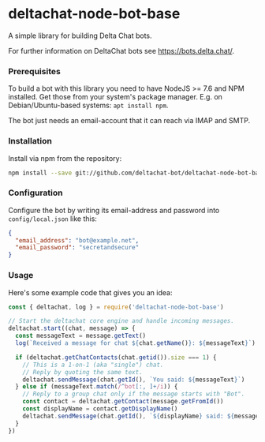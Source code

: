 # deltachat-node-bot-base

A simple library for building Delta Chat bots.

For further information on DeltaChat bots see <https://bots.delta.chat/>.

### Prerequisites

To build a bot with this library you need to have NodeJS >= 7.6 and NPM installed. Get those from your system's package manager. E.g. on Debian/Ubuntu-based systems: `apt install npm`.

The bot just needs an email-account that it can reach via IMAP and SMTP.


### Installation

Install via npm from the repository:

```bash
npm install --save git://github.com/deltachat-bot/deltachat-node-bot-base
```

### Configuration

Configure the bot by writing its email-address and password into `config/local.json` like this:

```json
{
  "email_address": "bot@example.net",
  "email_password": "secretandsecure"
}
```

### Usage

Here's some example code that gives you an idea:

```javascript
const { deltachat, log } = require('deltachat-node-bot-base')

// Start the deltachat core engine and handle incoming messages.
deltachat.start((chat, message) => {
  const messageText = message.getText()
  log(`Received a message for chat ${chat.getName()}: ${messageText}`)

  if (deltachat.getChatContacts(chat.getid()).size === 1) {
    // This is a 1-on-1 (aka "single") chat.
    // Reply by quoting the same text.
    deltachat.sendMessage(chat.getId(), `You said: ${messageText}`)
  } else if (messageText.match(/^bot[:, ]+/i)) {
    // Reply to a group chat only if the message starts with "Bot".
    const contact = deltachat.getContact(message.getFromId())
    const displayName = contact.getDisplayName()
    deltachat.sendMessage(chat.getId(), `${displayName} said: ${messageText}`)
  }
})
```
